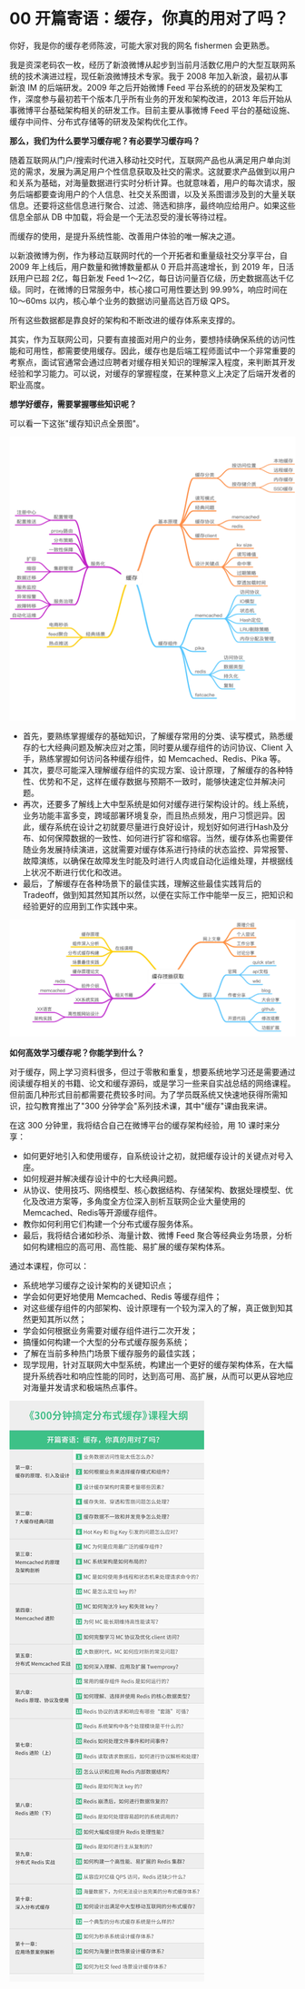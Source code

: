 # 00 开篇寄语：缓存，你真的用对了吗？

你好，我是你的缓存老师陈波，可能大家对我的网名 fishermen 会更熟悉。

我是资深老码农一枚，经历了新浪微博从起步到当前月活数亿用户的大型互联网系统的技术演进过程，现任新浪微博技术专家。我于
2008 年加入新浪，最初从事新浪 IM 的后端研发。2009 年之后开始微博 Feed
平台系统的的研发及架构工作，深度参与最初若干个版本几乎所有业务的开发和架构改进，2013
年后开始从事微博平台基础架构相关的研发工作。目前主要从事微博 Feed
平台的基础设施、缓存中间件、分布式存储等的研发及架构优化工作。

**那么，我们为什么要学习缓存呢？有必要学习缓存吗？**

随着互联网从门户/搜索时代进入移动社交时代，互联网产品也从满足用户单向浏览的需求，发展为满足用户个性信息获取及社交的需求。这就要求产品做到以用户和关系为基础，对海量数据进行实时分析计算。也就意味着，用户的每次请求，服务后端都要查询用户的个人信息、社交关系图谱，以及关系图谱涉及到的大量关联信息。还要将这些信息进行聚合、过滤、筛选和排序，最终响应给用户。如果这些信息全部从
DB 中加载，将会是一个无法忍受的漫长等待过程。

而缓存的使用，是提升系统性能、改善用户体验的唯一解决之道。

以新浪微博为例，作为移动互联网时代的一个开拓者和重量级社交分享平台，自
2009 年上线后，用户数量和微博数量都从 0 开启并高速增长，到 2019
年，日活跃用户已超 2亿，每日新发 Feed
1～2亿，每日访问量百亿级，历史数据高达千亿级。同时，在微博的日常服务中，核心接口可用性要达到
99.99%，响应时间在 10～60ms 以内，核心单个业务的数据访问量高达百万级
QPS。

所有这些数据都是靠良好的架构和不断改进的缓存体系来支撑的。

其实，作为互联网公司，只要有直接面对用户的业务，要想持续确保系统的访问性能和可用性，都需要使用缓存。因此，缓存也是后端工程师面试中一个非常重要的考察点，面试官通常会通过应聘者对缓存相关知识的理解深入程度，来判断其开发经验和学习能力。可以说，对缓存的掌握程度，在某种意义上决定了后端开发者的职业高度。

**想学好缓存，需要掌握哪些知识呢？**

可以看一下这张"缓存知识点全景图"。

![img](assets/CgoB5l14vN2AdfGUAAg_s9BHRkU420.png)

-   首先，要熟练掌握缓存的基础知识，了解缓存常用的分类、读写模式，熟悉缓存的七大经典问题及解决应对之策，同时要从缓存组件的访问协议、Client
    入手，熟练掌握如何访问各种缓存组件，如 Memcached、Redis、Pika 等。
-   其次，要尽可能深入理解缓存组件的实现方案、设计原理，了解缓存的各种特性、优势和不足，这样在缓存数据与预期不一致时，能够快速定位并解决问题。
-   再次，还要多了解线上大中型系统是如何对缓存进行架构设计的。线上系统，业务功能丰富多变，跨域部署环境复杂，而且热点频发，用户习惯迥异。因此，缓存系统在设计之初就要尽量进行良好设计，规划好如何进行Hash及分布、如何保障数据的一致性、如何进行扩容和缩容。当然，缓存体系也需要伴随业务发展持续演进，这就需要对缓存体系进行持续的状态监控、异常报警、故障演练，以确保在故障发生时能及时进行人肉或自动化运维处理，并根据线上状况不断进行优化和改进。
-   最后，了解缓存在各种场景下的最佳实践，理解这些最佳实践背后的
    Tradeoff，做到知其然知其所以然，以便在实际工作中能举一反三，把知识和经验更好的应用到工作实践中来。

![img](assets/CgotOV14vN2AJTWsAAVC5Nck7MY956.png)

**如何高效学习缓存呢？你能学到什么？**

对于缓存，网上学习资料很多，但过于零散和重复，想要系统地学习还是需要通过阅读缓存相关的书籍、论文和缓存源码，或是学习一些来自实战总结的网络课程。但前面几种形式目前都需要花费较多时间。为了学员既系统又快速地获得所需知识，拉勾教育推出了"300
分钟学会"系列技术课，其中"缓存"课由我来讲。

在这 300 分钟里，我将结合自己在微博平台的缓存架构经验，用 10
课时来分享：

-   如何更好地引入和使用缓存，自系统设计之初，就把缓存设计的关键点对号入座。
-   如何规避并解决缓存设计中的七大经典问题。
-   从协议、使用技巧、网络模型、核心数据结构、存储架构、数据处理模型、优化及改进方案等，多角度全方位深入剖析互联网企业大量使用的Memcached、Redis等开源缓存组件。
-   教你如何利用它们构建一个分布式缓存服务体系。
-   最后，我将结合诸如秒杀、海量计数、微博 Feed
    聚合等经典业务场景，分析如何构建相应的高可用、高性能、易扩展的缓存架构体系。

通过本课程，你可以：

-   系统地学习缓存之设计架构的关键知识点；
-   学会如何更好地使用 Memcached、Redis 等缓存组件；
-   对这些缓存组件的内部架构、设计原理有一个较为深入的了解，真正做到知其然更知其所以然；
-   学会如何根据业务需要对缓存组件进行二次开发；
-   搞懂如何构建一个大型的分布式缓存服务系统；
-   了解在当前多种热门场景下缓存服务的最佳实践；
-   现学现用，针对互联网大中型系统，构建出一个更好的缓存架构体系，在大幅提升系统吞吐和响应性能的同时，达到高可用、高扩展，从而可以更从容地应对海量并发请求和极端热点事件。

![img](assets/Cgq2xl4cJq-AIfCTAAMTF_-6GIc754.jpg)
